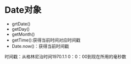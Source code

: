 # Date对象

* grtDate()
* getDay()
* getMonth()
* getTime():获得当前时间对应时间戳
* Date.now()：获得当前时间戳

时间戳：从格林尼治时间1970.1.1 0：0：00到现在所用的毫秒数